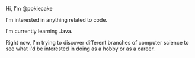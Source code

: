 Hi, I’m @pokiecake

I'm interested in anything related to code.

I'm currently learning Java.

Right now, I'm trying to discover different branches of computer science to see what I'd be interested in doing as a hobby or as a career.

<!---
pokiecake/pokiecake is a ✨ special ✨ repository because its `README.md` (this file) appears on your GitHub profile.
You can click the Preview link to take a look at your changes.
--->
